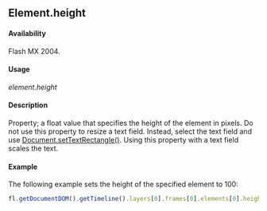 ## Element.height

#### Availability

Flash MX 2004.

#### Usage

*element.height*

#### Description

Property; a float value that specifies the height of the element in pixels.
Do not use this property to resize a text field. Instead, select the text field and use [Document.setTextRectangle()](../Document_object/docu9846.md). Using this property with a text field scales the text.

#### Example

The following example sets the height of the specified element to 100:

```javascript
fl.getDocumentDOM().getTimeline().layers[0].frames[0].elements[0].height = 100;
```
